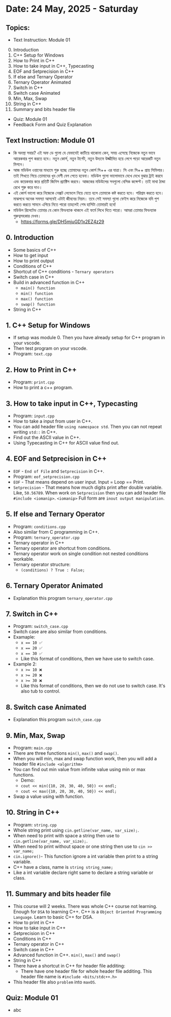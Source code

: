 # Date: 24 May, 2025 - Saturday

## Topics:
- Text Instruction: Module 01
0. Introduction
1. C++ Setup for Windows
2. How to Print in C++
3. How to take input in C++, Typecasting
4. EOF and Setprecision in C++
5. If else and Ternary Operator
6. Ternary Operator Animated
7. Switch in C++
8. Switch case Animated
9. Min, Max, Swap
10. String in C++
11. Summary and bits header file
- Quiz: Module 01
- Feedback Form and Quiz Explanation

## Text Instruction: Module 01
- কি অবস্থা সবার? এই অফ ডে গুলো যে যেভাবেই কাটিয়ে থাকোনা কেন, সময় এসেছে নিজেকে নতুন ভাবে আরেকবার পুশ করতে হবে। নতুন কোর্স, নতুন টার্গেট, নতুন উদ্যমে উজ্জীবিত হয়ে লেগে পড়ো আরেকটি নতুন মিশনে।
- আজ মডিউল ওয়ানের মাধ্যমে শুরু হচ্ছে তোমাদের নতুন কোর্স সি++ এর যাত্রা। সি এবং সি++ প্রায় সিমিলার। তাই শিখতে গিয়ে তোমাদের খুব বেশী বেগ পেতে হবেনা। মডিউল গুলো ভালোভাবে দেখে দেখে বুঝার ট্রাই করবে এবং কয়েকবার করে প্রতিটি জিনিস প্র‍্যাক্টিস করবে। আজকের মডিউলের সবগুলো বেসিক কন্সেপ্ট। তাই মাথা ঠান্ডা রেখে শুরু করে দাও।
- এই কোর্স ভালো করে নিজেকে নেক্সট লেভেলে নিয়ে যেতে হলে তোমাকে কষ্ট করতে হবে। পরিশ্রম করতে হবে। মাঝপথে অনেক সমস্যা আসবেই এটাই জীবনের নিয়ম। তবে সেই সমস্যা গুলো ফেইস করে নিজেকে যদি পুশ করতে করতে সামনে এগিয়ে নিতে পারো তাহলেই শেষ হাসিটা তোমারই হবে!
- মডিউল রিলেটেড তোমার যে কোন ফিডব্যাক থাকলে এই ফর্মে লিখে দিতে পারো। আমরা তোমার ফিডব্যাক গুরুত্বসহকার দেখব।
    - https://forms.gle/DH5mjuGD1x2EZ4z29

## 0. Introduction
- Some basics of C++
- How to get input
- How to print output
- Conditions of C++
- Shortcut of C++ conditions - `Ternary operators`
- Switch case in C++
- Build in advanced function in C++
    - `main() function`
    - `min() function`
    - `max() function`
    - `swap() function`
- String in C++

## 1. C++ Setup for Windows
- If setup was module 0. Then you have already setup for C++ program in your vscode.
- Then test program on your vscode.
- Program: `text.cpp`

## 2. How to Print in C++
- Program: `print.cpp`
- How to print a c++ program.

## 3. How to take input in C++, Typecasting
- Program: `input.cpp`
- How to take a input from user in C++.
- You can add header file `using namespace std`. Then you can not repeat writing `std::` in C++.
- Find out the ASCII value in C++.
- Using Typecasting in C++ for ASCII value find out.

## 4. EOF and Setprecision in C++
- `EOF` - `End of File` and `Setprecision` in C++.
- Program: `eof_setprecision.cpp`
- `EOF` - That means depend on user input. Input = Loop == Print.
- `Setprecision` - That means how much digits print after double variable. Like, `50.56789`. When work on `Setprecision` then you can add header file `#include <iomanip>`. `<iomanip>` Full form are `inout output manipulation`.

## 5. If else and Ternary Operator
- Program: `conditions.cpp`
- Also similar from C programming in C++.
- Program: `ternary_operator.cpp`
- Ternary operator in C++
- Ternary operator are shortcut from conditions.
- Ternary operator work on single condition not nested conditions workable.
- Ternary operator structure:
    - `(conditions) ? True : False;`

## 6. Ternary Operator Animated
- Explanation this program `ternary_operator.cpp`

## 7. Switch in C++
- Program: `switch_case.cpp`
- Switch case are also similar from conditions.
- Examaple:
    - `x == 10 ✅`
    - `x == 20 ✅`
    - `x == 30 ✅`
    - Like this format of conditions, then we have use to switch case.
- Example 2:
    - `x >= 10 ❌`
    - `x >= 20 ❌`
    - `x >= 30 ❌`
    - Like this format of conditions, then we do not use to switch case. It's also tub to control.

## 8. Switch case Animated
- Explanation this program `switch_case.cpp`

## 9. Min, Max, Swap
- Program: `main.cpp`
- There are three functions `min()`, `max()` and `swap()`.
- When you will min, max and swap function work, then you will add a header file `#include <algorithm>`
- You can find out min value from infinite value using min or max functions.
    - Demo:
    - `cout << min({10, 20, 30, 40, 50}) << endl;`
    - `cout << max({10, 20, 30, 40, 50}) << endl;`
- Swap a value using with function.

## 10. String in C++
- Program: `string.cpp`
- Whole string print using `cin.getline(var_name, var_size);`.
- When need to print with space a string then use to `cin.getline(var_name, var_size);`.
- When need to print without space or one string then use to `cin >> var_name;`
- `cin.ignore()`- This function ignore a int variable then print to a string variable.
- C++ have a class, name is `string string_name;`
- Like a int variable declare right same to declare a string variable or class.

## 11. Summary and bits header file
- This course will 2 weeks. There was whole C++ course not learning. Enough for `DSA` to learning C++. C++ is a `Object Oriented Programming Language`. Learn to basic C++ for DSA.
- How to print in C++
- How to take input in C++
- Setprecision in C++
- Conditions in C++
- Ternary operator in C++
- Switch case in C++
- Advanced function in C++. `min()`, `max()` and `swap()`
- String in C++
- There have a shortcut in C++ for header file additing:
    - There have one header file for whole header file additing. This header file name is `#include <bits/stdc++.h>`
- This header file also `problem` into `maxOS`.

## Quiz: Module 01
- abc